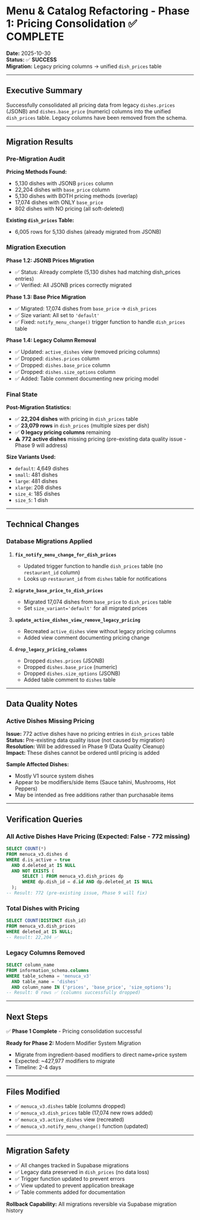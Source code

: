 # Menu & Catalog Refactoring - Phase 1: Pricing Consolidation ✅ COMPLETE

**Date:** 2025-10-30  
**Status:** ✅ **SUCCESS**  
**Migration:** Legacy pricing columns → unified `dish_prices` table

---

## Executive Summary

Successfully consolidated all pricing data from legacy `dishes.prices` (JSONB) and `dishes.base_price` (numeric) columns into the unified `dish_prices` table. Legacy columns have been removed from the schema.

---

## Migration Results

### Pre-Migration Audit

**Pricing Methods Found:**
- 5,130 dishes with JSONB `prices` column
- 22,204 dishes with `base_price` column
- 5,130 dishes with BOTH pricing methods (overlap)
- 17,074 dishes with ONLY `base_price`
- 802 dishes with NO pricing (all soft-deleted)

**Existing `dish_prices` Table:**
- 6,005 rows for 5,130 dishes (already migrated from JSONB)

### Migration Execution

**Phase 1.2: JSONB Prices Migration**
- ✅ Status: Already complete (5,130 dishes had matching dish_prices entries)
- ✅ Verified: All JSONB prices correctly migrated

**Phase 1.3: Base Price Migration**
- ✅ Migrated: 17,074 dishes from `base_price` → `dish_prices`
- ✅ Size variant: All set to `'default'`
- ✅ Fixed: `notify_menu_change()` trigger function to handle `dish_prices` table

**Phase 1.4: Legacy Column Removal**
- ✅ Updated: `active_dishes` view (removed pricing columns)
- ✅ Dropped: `dishes.prices` column
- ✅ Dropped: `dishes.base_price` column
- ✅ Dropped: `dishes.size_options` column
- ✅ Added: Table comment documenting new pricing model

### Final State

**Post-Migration Statistics:**
- ✅ **22,204 dishes** with pricing in `dish_prices` table
- ✅ **23,079 rows** in `dish_prices` (multiple sizes per dish)
- ✅ **0 legacy pricing columns** remaining
- ⚠️ **772 active dishes** missing pricing (pre-existing data quality issue - Phase 9 will address)

**Size Variants Used:**
- `default`: 4,649 dishes
- `small`: 481 dishes
- `large`: 481 dishes
- `xlarge`: 208 dishes
- `size_4`: 185 dishes
- `size_5`: 1 dish

---

## Technical Changes

### Database Migrations Applied

1. **`fix_notify_menu_change_for_dish_prices`**
   - Updated trigger function to handle `dish_prices` table (no `restaurant_id` column)
   - Looks up `restaurant_id` from `dishes` table for notifications

2. **`migrate_base_price_to_dish_prices`**
   - Migrated 17,074 dishes from `base_price` to `dish_prices` table
   - Set `size_variant='default'` for all migrated prices

3. **`update_active_dishes_view_remove_legacy_pricing`**
   - Recreated `active_dishes` view without legacy pricing columns
   - Added view comment documenting pricing change

4. **`drop_legacy_pricing_columns`**
   - Dropped `dishes.prices` (JSONB)
   - Dropped `dishes.base_price` (numeric)
   - Dropped `dishes.size_options` (JSONB)
   - Added table comment to `dishes` table

---

## Data Quality Notes

### Active Dishes Missing Pricing

**Issue:** 772 active dishes have no pricing entries in `dish_prices` table  
**Status:** Pre-existing data quality issue (not caused by migration)  
**Resolution:** Will be addressed in Phase 9 (Data Quality Cleanup)  
**Impact:** These dishes cannot be ordered until pricing is added

**Sample Affected Dishes:**
- Mostly V1 source system dishes
- Appear to be modifiers/side items (Sauce tahini, Mushrooms, Hot Peppers)
- May be intended as free additions rather than purchasable items

---

## Verification Queries

### All Active Dishes Have Pricing (Expected: False - 772 missing)
```sql
SELECT COUNT(*) 
FROM menuca_v3.dishes d
WHERE d.is_active = true
  AND d.deleted_at IS NULL
  AND NOT EXISTS (
      SELECT 1 FROM menuca_v3.dish_prices dp 
      WHERE dp.dish_id = d.id AND dp.deleted_at IS NULL
  );
-- Result: 772 (pre-existing issue, Phase 9 will fix)
```

### Total Dishes with Pricing
```sql
SELECT COUNT(DISTINCT dish_id) 
FROM menuca_v3.dish_prices 
WHERE deleted_at IS NULL;
-- Result: 22,204 ✅
```

### Legacy Columns Removed
```sql
SELECT column_name 
FROM information_schema.columns
WHERE table_schema = 'menuca_v3'
  AND table_name = 'dishes'
  AND column_name IN ('prices', 'base_price', 'size_options');
-- Result: 0 rows ✅ (columns successfully dropped)
```

---

## Next Steps

✅ **Phase 1 Complete** - Pricing consolidation successful

**Ready for Phase 2:** Modern Modifier System Migration
- Migrate from ingredient-based modifiers to direct name+price system
- Expected: ~427,977 modifiers to migrate
- Timeline: 2-4 days

---

## Files Modified

- ✅ `menuca_v3.dishes` table (columns dropped)
- ✅ `menuca_v3.dish_prices` table (17,074 new rows added)
- ✅ `menuca_v3.active_dishes` view (recreated)
- ✅ `menuca_v3.notify_menu_change()` function (updated)

---

## Migration Safety

- ✅ All changes tracked in Supabase migrations
- ✅ Legacy data preserved in `dish_prices` (no data loss)
- ✅ Trigger function updated to prevent errors
- ✅ View updated to prevent application breakage
- ✅ Table comments added for documentation

**Rollback Capability:** All migrations reversible via Supabase migration history

